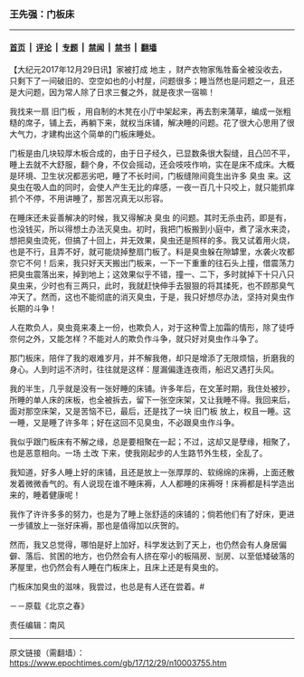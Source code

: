 ### 王先强：门板床

---

#### [首页](../../../..?n10003755) &nbsp;|&nbsp; [评论](../../../../../epoch-comment?n10003755) &nbsp;|&nbsp; [专题](../../../../../epoch-special?n10003755) &nbsp;|&nbsp; [禁闻](../../../../../epoch-news?n10003755) &nbsp;|&nbsp; [禁书](../../../../../books?n10003755) &nbsp;|&nbsp; [翻墙](https://github.com/gfw-breaker/nogfw/blob/master/README.md?n10003755)


<div class="post_content" id="artbody" itemprop="articleBody">
 <!-- article content begin -->
 <p>
  【大纪元2017年12月29日讯】家被打成
  <ok href="https://www.epochtimes.com/gb/tag/%E5%9C%B0%E4%B8%BB.html">
   地主
  </ok>
  ，财产衣物家俬牲畜全被没收去，只剩下了一间破旧的、空空如也的小村屋，问题很多；睡当然也是问题之一，且还是大问题，因为常人除了日求三餐之外，就是夜求一宿嘛！
 </p>
 <p>
  我找来一扇
  <ok href="https://www.epochtimes.com/gb/tag/%E6%97%A7%E9%97%A8%E6%9D%BF.html">
   旧门板
  </ok>
  ，用自制的木凳在小厅中架起来，再去割来蒲草，编成一张粗糙的席子，铺上去，再躺下来，就权当床铺，解决睡的问题。花了很大心思用了很大气力，才建构出这个简单的门板床睡处。
 </p>
 <p>
  门板是由几块较厚木板合成的，由于日子经久，已显数条很大裂缝，且凸凹不平，睡上去就不大舒服，翻个身，不仅会摇动，还会吱吱作响，实在是床不成床。大概是环境、卫生状况都恶劣吧，睡了不长时间，门板缝隙间竟生出许多
  <ok href="https://www.epochtimes.com/gb/tag/%E8%87%AD%E8%99%AB.html">
   臭虫
  </ok>
  来。这臭虫在吸人血的同时，会使人产生无比的痒感，一夜一百几十只咬上，就只能抓痒抓个不停，不用讲睡了，那苦况真无以形容。
 </p>
 <p>
  在睡床还未妥善解决的时候，我又得解决
  <ok href="https://www.epochtimes.com/gb/tag/%E8%87%AD%E8%99%AB.html">
   臭虫
  </ok>
  的问题。其时无杀虫药，即是有，也没钱买，所以得想土办法灭臭虫。初时，我把门板搬到小庭中，煮了滚水来烫，想把臭虫烫死，但搞了十回上，并无效果，臭虫还是照样的多。我又试着用火烧，也是不行，且弄不好，就可能烧掉整扇门板了。料是臭虫躲在隙罅里，水袭火攻都奈它不何！后来，我只好天天搬出门板来，一下一下重重的往石头上撞，借震荡力把臭虫震落出来，掉到地上；这效果似乎不错，撞一、二下，多时就掉下十只八只臭虫来，少时也有三两只，此时，我就赶快伸手去狠狠的将其揉死，也不顾那臭气冲天了。然而，这也不能彻底的消灭臭虫，于是，我只好想尽办法，坚持对臭虫作长期的斗争！
 </p>
 <p>
  人在欺负人，臭虫竟来凑上一份，也欺负人，对于这种雪上加霜的情形，除了徒呼奈何之外，又能怎样？不能对人的欺负作斗争，就只好对臭虫作斗争了。
 </p>
 <p>
  那门板床，陪伴了我的艰难岁月，并不解我倦，却只是增添了无限烦恼，折磨我的身心。人到时运不济时，往往就是这样：屋漏偏逢连夜雨，船迟又遇打头风。
 </p>
 <p>
  我的半生，几乎就是没有一张好睡的床铺。许多年后，在文革时期，我住处被抄，所睡的单人床的床板，也全被拆去，留下一张空床架，又让我睡不得。我回来后，面对那空床架，又是苦恼不已，最后，还是找了一块
  <ok href="https://www.epochtimes.com/gb/tag/%E6%97%A7%E9%97%A8%E6%9D%BF.html">
   旧门板
  </ok>
  放上，权且一睡。这一睡，又是睡了许多年；好在这回不见臭虫，不必跟臭虫作斗争。
 </p>
 <p>
  我似乎跟门板床有不解之缘，总是要相聚在一起；不过，这却又是孽缘，相聚了，也是恶意相向。一场
  <ok href="https://www.epochtimes.com/gb/tag/%E5%9C%9F%E6%94%B9.html">
   土改
  </ok>
  下来，使我刚起步的人生路节外生枝，全乱了。
 </p>
 <p>
  我知道，好多人睡上好的床铺，且还是放上一张厚厚的、软绵绵的床褥，上面还散发着微微香气的。有人说现在谁不睡床褥，人人都睡的床褥呀！床褥都是科学造出来的，睡着健康呢！
 </p>
 <p>
  我作了许许多多的努力，也是为了睡上张舒适的床铺的；倘若他们有了好床，更进一步铺放上一张好床褥，那也是值得加以庆贺的。
 </p>
 <p>
  然而，我又总觉得，哪怕是好上加好，科学发达到了天上，也仍然会有人身居偏僻、落后、贫困的地方，也仍然会有人挤在窄小的板隔房、㓥房、以至低矮破落的茅屋里，也仍然会有人睡在门板床上，且床上还是有臭虫的。
 </p>
 <p>
  门板床加臭虫的滋味，我尝过，也总是有人还在尝着。#
 </p>
 <p>
  －－原载《北京之春》
 </p>
 <p>
  责任编辑：南风
 </p>
 <!-- article content end -->
 <div id="below_article_ad">
 </div>
</div>


---

原文链接（需翻墙）：https://www.epochtimes.com/gb/17/12/29/n10003755.htm